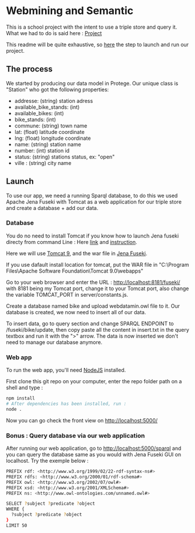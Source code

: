 # Webmining and Semantic

This is a school project with the intent to use a triple store and query it.
What we had to do is said here : [Project](http://www-inf.it-sudparis.eu/~gaaloulw/KM/Labs/project1.html)

This readme will be quite exhaustive, so [here](#Launch) the step to launch and run our project.

## The process

We started by producing our data model in Protege.
Our unique class is "Station" who got the following properties:

- addresse: (string) station adress
- available_bike_stands: (int)
- available_bikes: (int)
- bike_stands: (int)
- commune: (string) town name
- lat: (float) latitude coordinate
- lng: (float) longitude coordinate
- name: (string) station name
- number: (int) station id
- status: (string) stations status, ex: "open"
- ville : (string) city name

## <a name="Launch"></a> Launch

To use our app, we need a running Sparql database, to do this we used Apache Jena Fuseki with Tomcat as a web application for our triple store and create a database + add our data.

### Database

You do no need to install Tomcat if you know how to launch Jena fuseki directy from command Line : Here [link](https://jena.apache.org/download/index.cgi) and [instruction](https://jena.apache.org/documentation/fuseki2/fuseki-run.html#fuseki-standalone-server).

Here we will use [Tomcat 9](https://tomcat.apache.org/download-90.cgi), and the war file in [Jena Fuseki](https://jena.apache.org/download/index.cgi).

If you use dafault install location for tomcat, put the WAR file in "C:\Program Files\Apache Software Foundation\Tomcat 9.0\webapps"

Go to your web browser and enter the URL : <http://localhost:8181/fuseki/> with 8181 being my Tomcat port, change it to your Tomcat port, also change the variable TOMCAT_PORT in server/constants.js.

Create a database named bike and upload webdatamin.owl file to it.
Our database is created, we now need to insert all of our data.

To insert data, go to query section and change SPARQL ENDPOINT to /fuseki/bike/update, then copy paste all the content in insert.txt in the query textbox and run it with the ">" arrow. The data is now inserted we don't need to manage our database anymore.

### Web app

To run the web app, you'll need [NodeJS](https://nodejs.org/en/) installed.

First clone this git repo on your computer, enter the repo folder path on a shell and type :

```sh
npm install
# After dependencies has been installed, run :
node .
```

Now you can go check the front view on <http://localhost:5000/>

### Bonus : Query database via our web application

After running our web application, go to <http://localhost:5000/sparql> and you can query the database same as you would with Jena Fuseki GUI on localhost.
Try the exemple below :

```sh
PREFIX rdf: <http://www.w3.org/1999/02/22-rdf-syntax-ns#>
PREFIX rdfs: <http://www.w3.org/2000/01/rdf-schema#>
PREFIX owl: <http://www.w3.org/2002/07/owl#>
PREFIX xsd: <http://www.w3.org/2001/XMLSchema#>
PREFIX ns: <http://www.owl-ontologies.com/unnamed.owl#>

SELECT ?subject ?predicate ?object
WHERE {
  ?subject ?predicate ?object
}
LIMIT 50
```
